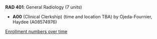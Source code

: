 **RAD 401**: General Radiology (7 units)

- **A00** (Clinical Clerkship) (time and location TBA) by Ojeda-Fournier, Haydee (A08574976)

[Enrollment numbers over time](./RAD401.tsv)
